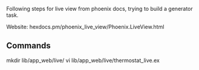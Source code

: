 Following steps for live view from phoenix docs, trying to build a generator task.

Website: hexdocs.pm/phoenix_live_view/Phoenix.LiveView.html

## Commands
mkdir lib/app_web/live/
vi lib/app_web/live/thermostat_live.ex
